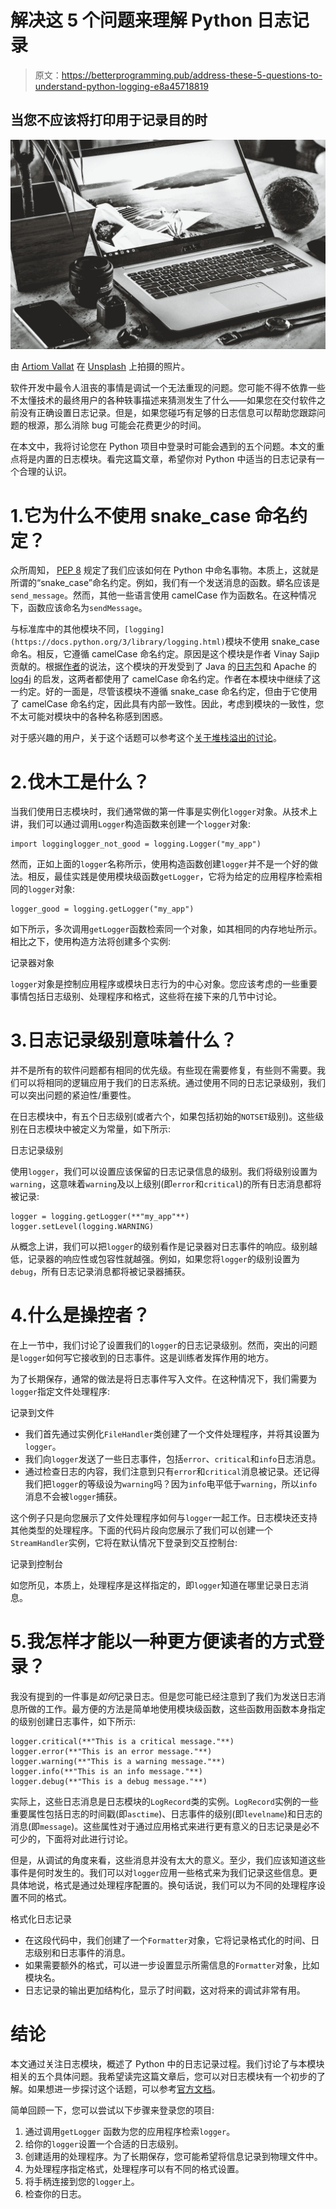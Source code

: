 # 解决这 5 个问题来理解 Python 日志记录

> 原文：<https://betterprogramming.pub/address-these-5-questions-to-understand-python-logging-e8a45718819>

## 当您不应该将打印用于记录目的时

![](img/b2c36c33a0eaf22b6eef0c7067bc229d.png)

由 [Artiom Vallat](https://unsplash.com/@virussinside?utm_source=medium&utm_medium=referral) 在 [Unsplash](https://unsplash.com?utm_source=medium&utm_medium=referral) 上拍摄的照片。

软件开发中最令人沮丧的事情是调试一个无法重现的问题。您可能不得不依靠一些不太懂技术的最终用户的各种轶事描述来猜测发生了什么——如果您在交付软件之前没有正确设置日志记录。但是，如果您碰巧有足够的日志信息可以帮助您跟踪问题的根源，那么消除 bug 可能会花费更少的时间。

在本文中，我将讨论您在 Python 项目中登录时可能会遇到的五个问题。本文的重点将是内置的日志模块。看完这篇文章，希望你对 Python 中适当的日志记录有一个合理的认识。

# 1.它为什么不使用 snake_case 命名约定？

众所周知， [PEP 8](https://www.python.org/dev/peps/pep-0008/) 规定了我们应该如何在 Python 中命名事物。本质上，这就是所谓的“snake_case”命名约定。例如，我们有一个发送消息的函数。蟒名应该是`send_message`。然而，其他一些语言使用 camelCase 作为函数名。在这种情况下，函数应该命名为`sendMessage`。

与标准库中的其他模块不同，`[logging](https://docs.python.org/3/library/logging.html)`模块不使用 snake_case 命名。相反，它遵循 camelCase 命名约定。原因是这个模块是作者 Vinay Sajip 贡献的。根据[作者](https://old.red-dove.com/python_logging.html)的说法，这个模块的开发受到了 Java 的[日志包](https://docs.oracle.com/javase/8/docs/api/java/util/logging/package-summary.html)和 Apache 的 [log4j](https://logging.apache.org/log4j/2.x/index.html) 的启发，这两者都使用了 camelCase 命名约定。作者在本模块中继续了这一约定。好的一面是，尽管该模块不遵循 snake_case 命名约定，但由于它使用了 camelCase 命名约定，因此具有内部一致性。因此，考虑到模块的一致性，您不太可能对模块中的各种名称感到困惑。

对于感兴趣的用户，关于这个话题可以参考这个[关于堆栈溢出的讨论](https://stackoverflow.com/questions/22993667/how-come-the-pythons-logging-module-doesnt-follow-pep8-conventions)。

# 2.伐木工是什么？

当我们使用日志模块时，我们通常做的第一件事是实例化`logger`对象。从技术上讲，我们可以通过调用`Logger`构造函数来创建一个`logger`对象:

```
import logginglogger_not_good = logging.Logger("my_app")
```

然而，正如上面的`logger`名称所示，使用构造函数创建`logger`并不是一个好的做法。相反，最佳实践是使用模块级函数`getLogger`，它将为给定的应用程序检索相同的`logger`对象:

```
logger_good = logging.getLogger("my_app")
```

如下所示，多次调用`getLogger`函数检索同一个对象，如其相同的内存地址所示。相比之下，使用构造方法将创建多个实例:

记录器对象

`logger`对象是控制应用程序或模块日志行为的中心对象。您应该考虑的一些重要事情包括日志级别、处理程序和格式，这些将在接下来的几节中讨论。

# 3.日志记录级别意味着什么？

并不是所有的软件问题都有相同的优先级。有些现在需要修复，有些则不需要。我们可以将相同的逻辑应用于我们的日志系统。通过使用不同的日志记录级别，我们可以突出问题的紧迫性/重要性。

在日志模块中，有五个日志级别(或者六个，如果包括初始的`NOTSET`级别)。这些级别在日志模块中被定义为常量，如下所示:

日志记录级别

使用`logger`，我们可以设置应该保留的日志记录信息的级别。我们将级别设置为`warning`，这意味着`warning`及以上级别(即`error`和`critical`)的所有日志消息都将被记录:

```
logger = logging.getLogger(**"my_app"**)
logger.setLevel(logging.WARNING)
```

从概念上讲，我们可以把`logger`的级别看作是记录器对日志事件的响应。级别越低，记录器的响应性或包容性就越强。例如，如果您将`logger`的级别设置为`debug`，所有日志记录消息都将被记录器捕获。

# 4.什么是操控者？

在上一节中，我们讨论了设置我们的`logger`的日志记录级别。然而，突出的问题是`logger`如何写它接收到的日志事件。这是训练者发挥作用的地方。

为了长期保存，通常的做法是将日志事件写入文件。在这种情况下，我们需要为`logger`指定文件处理程序:

记录到文件

*   我们首先通过实例化`FileHandler`类创建了一个文件处理程序，并将其设置为`logger`。
*   我们向`logger`发送了一些日志事件，包括`error`、`critical`和`info`日志消息。
*   通过检查日志的内容，我们注意到只有`error`和`critical`消息被记录。还记得我们把`logger`的等级设为`warning`吗？因为`info`电平低于`warning`，所以`info`消息不会被`logger`捕获。

这个例子只是向您展示了文件处理程序如何与`logger`一起工作。日志模块还支持其他类型的处理程序。下面的代码片段向您展示了我们可以创建一个`StreamHandler`实例，它将在默认情况下登录到交互控制台:

记录到控制台

如您所见，本质上，处理程序是这样指定的，即`logger`知道在哪里记录日志消息。

# 5.我怎样才能以一种更方便读者的方式登录？

我没有提到的一件事是*如何*记录日志。但是您可能已经注意到了我们为发送日志消息所做的工作。最方便的方法是简单地使用模块级函数，这些函数用函数本身指定的级别创建日志事件，如下所示:

```
logger.critical(**"This is a critical message."**)
logger.error(**"This is an error message."**)
logger.warning(**"This is a warning message."**)
logger.info(**"This is an info message."**)
logger.debug(**"This is a debug message."**)
```

实际上，这些日志消息是日志模块的`LogRecord`类的实例。`LogRecord`实例的一些重要属性包括日志的时间戳(即`asctime`)、日志事件的级别(即`levelname`)和日志的消息(即`message`)。这些属性对于通过应用格式来进行更有意义的日志记录是必不可少的，下面将对此进行讨论。

但是，从调试的角度来看，这些消息并没有太大的意义。至少，我们应该知道这些事件是何时发生的。我们可以对`logger`应用一些格式来为我们记录这些信息。更具体地说，格式是通过处理程序配置的。换句话说，我们可以为不同的处理程序设置不同的格式。

格式化日志记录

*   在这段代码中，我们创建了一个`Formatter`对象，它将记录格式化的时间、日志级别和日志事件的消息。
*   如果需要额外的格式，可以进一步设置显示所需信息的`Formatter`对象，比如模块名。
*   日志记录的输出更加结构化，显示了时间戳，这对将来的调试非常有用。

# 结论

本文通过关注日志模块，概述了 Python 中的日志记录过程。我们讨论了与本模块相关的五个具体问题。我希望读完这篇文章后，您可以对日志模块有一个初步的了解。如果想进一步探讨这个话题，可以参考[官方文档](https://docs.python.org/3/library/logging.html)。

简单回顾一下，您可以尝试以下步骤来登录您的项目:

1.  通过调用`getLogger` 函数为您的应用程序检索`logger`。
2.  给你的`logger`设置一个合适的日志级别。
3.  创建适用的处理程序。为了长期保存，您可能希望将信息记录到物理文件中。
4.  为处理程序指定格式，处理程序可以有不同的格式设置。
5.  将手柄连接到您的`logger`上。
6.  检查你的日志。